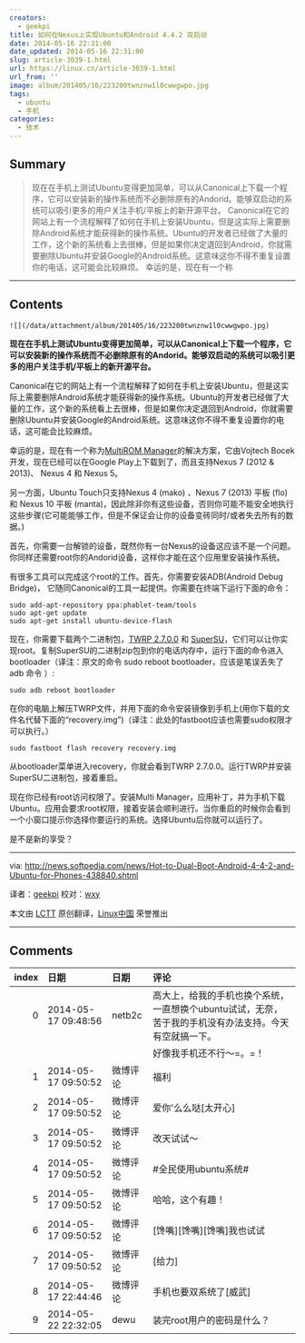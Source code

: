 ```yaml
---
creators:
  - geekpi
title: 如何在Nexus上实现Ubuntu和Android 4.4.2 双启动
date: 2014-05-16 22:31:00
date_updated: 2014-05-16 22:31:00
slug: article-3039-1.html
url: https://linux.cn/article-3039-1.html
url_from: ''
image: album/201405/16/223200twnznw1l0cwwgwpo.jpg
tags:
  - ubuntu
  - 手机
categories:
  - 技术
---
```


## Summary

> 现在在手机上测试Ubuntu变得更加简单，可以从Canonical上下载一个程序，它可以安装新的操作系统而不必删除原有的Andorid。能够双启动的系统可以吸引更多的用户关注手机/平板上的新开源平台。 Canonical在它的网站上有一个流程解释了如何在手机上安装Ubuntu，但是这实际上需要删除Android系统才能获得新的操作系统。Ubuntu的开发者已经做了大量的工作，这个新的系统看上去很棒，但是如果你决定退回到Android，你就需要删除Ubuntu并安装Google的Android系统。这意味这你不得不重复设置你的电话，这可能会比较麻烦。 幸运的是，现在有一个称

***

<!-- more -->

## Contents

`![](/data/attachment/album/201405/16/223200twnznw1l0cwwgwpo.jpg)`

**现在在手机上测试Ubuntu变得更加简单，可以从Canonical上下载一个程序，它可以安装新的操作系统而不必删除原有的Andorid。能够双启动的系统可以吸引更多的用户关注手机/平板上的新开源平台。**

Canonical在它的网站上有一个流程解释了如何在手机上安装Ubuntu，但是这实际上需要删除Android系统才能获得新的操作系统。Ubuntu的开发者已经做了大量的工作，这个新的系统看上去很棒，但是如果你决定退回到Android，你就需要删除Ubuntu并安装Google的Android系统。这意味这你不得不重复设置你的电话，这可能会比较麻烦。

幸运的是，现在有一个称为[MultiROM Manager](https://play.google.com/store/apps/details?id=com.tassadar.multirommgr)的解决方案，它由Vojtech Bocek开发，现在已经可以在Google Play上下载到了，而且支持Nexus 7 (2012 & 2013)、 Nexus 4 和 Nexus 5。

另一方面，Ubuntu Touch只支持Nexus 4 (mako) 、Nexus 7 (2013) 平板 (flo)和 Nexus 10 平板 (manta)，因此除非你有这些设备，否则你可能不能安全地执行这些步骤(它可能能够工作，但是不保证会让你的设备变砖同时/或者失去所有的数据。)

首先，你需要一台解锁的设备，既然你有一台Nexus的设备这应该不是一个问题。你同样还需要root你的Andorid设备，这样你才能在这个应用里安装操作系统。

有很多工具可以完成这个root的工作。首先，你需要安装ADB(Android Debug Bridge)， 它随同Canonical的工具一起提供。你需要在终端下运行下面的命令：

```shell
sudo add-apt-repository ppa:phablet-team/tools
sudo apt-get update
sudo apt-get install ubuntu-device-flash
```

现在，你需要下载两个二进制包，[TWRP 2.7.0.0](http://teamw.in/project/twrp2) 和 [SuperSU](http://androidsu.com/superuser/)，它们可以让你实现root。复制SuperSU的二进制zip包到你的电话内存中，运行下面的命令进入bootloader（译注：原文的命令 sudo reboot bootloader，应该是笔误丢失了adb 命令 ）:

```shell
sudo adb reboot bootloader
```

在你的电脑上解压TWRP文件，并用下面的命令安装镜像到手机上(用你下载的文件名代替下面的“recovery.img”)（译注：此处的fastboot应该也需要sudo权限才可以执行。）

```shell
sudo fastboot flash recovery recovery.img
```

从bootloader菜单进入recovery，你就会看到TWRP 2.7.0.0。运行TWRP并安装SuperSU二进制包，接着重启。

现在你已经有root访问权限了。安装Multi Manager，应用补丁，并为手机下载Ubuntu。应用会要求root权限，接着安装会顺利进行。当你重启的时候你会看到一个小窗口提示你选择你要运行的系统。选择Ubuntu后你就可以运行了。

是不是新的享受？

---

via: <http://news.softpedia.com/news/Hot-to-Dual-Boot-Android-4-4-2-and-Ubuntu-for-Phones-438840.shtml>

译者：[geekpi](https://github.com/geekpi) 校对：[wxy](https://github.com/wxy)

本文由 [LCTT](https://github.com/LCTT/TranslateProject) 原创翻译，[Linux中国](https://linux.cn/) 荣誉推出

***

## Comments

|   index | 日期                | 日期     | 评论                                                                                                                    |
|--------:|:--------------------|:---------|:------------------------------------------------------------------------------------------------------------------------|
|       0 | 2014-05-17 09:48:56 | netb2c   | 高大上，给我的手机也换个系统，一直想换个ubuntu试试，无奈，苦于我的手机没有办法支持。今天有空就搞一下。<br /> |
|         |                     |          | 好像我手机还不行～=。=！                                                                                                |
|       1 | 2014-05-17 09:50:52 | 微博评论 | 福利                                                                                                         |
|       2 | 2014-05-17 09:50:52 | 微博评论 | 爱你'么么哒[太开心]                                                                                          |
|       3 | 2014-05-17 09:50:52 | 微博评论 | 改天试试～                                                                                                   |
|       4 | 2014-05-17 09:50:52 | 微博评论 | #全民使用ubuntu系统#                                                                                         |
|       5 | 2014-05-17 09:50:52 | 微博评论 | 哈哈，这个有趣！                                                                                             |
|       6 | 2014-05-17 09:50:52 | 微博评论 | [馋嘴][馋嘴][馋嘴]我也试试                                                                                   |
|       7 | 2014-05-17 09:50:52 | 微博评论 | [给力]                                                                                                       |
|       8 | 2014-05-17 22:44:46 | 微博评论 | 手机也要双系统了[威武]                                                                                       |
|       9 | 2014-05-22 22:32:05 | dewu     | 装完root用户的密码是什么？                                                                                   |
